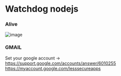 # Watchdog nodejs

### Alive
![image](https://user-images.githubusercontent.com/10591350/97842351-d687fb80-1d2a-11eb-8eaa-d0839406145b.png)


### GMAIL
Set your google account -> https://support.google.com/accounts/answer/6010255 
https://myaccount.google.com/lesssecureapps
